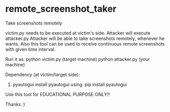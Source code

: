 # remote_screenshot_taker
Take screenshots remotely

victim.py needs to be executed at victim's side.
Attacker will execute attacker.py
Attacker will be able to take screenshots remotely, whenever he wants. Also this tool can be used to receive continuous remote screenshots with given time interval.

Run it as:
python victim.py (target machine)
python attacker.py (your machine)

Dependency (at victim/target side):
1. pyautogui
install pyautogui using:
pip install pyautogui

Use this tool for EDUCATIONAL PURPOSE ONLY!!

Thanks :)
